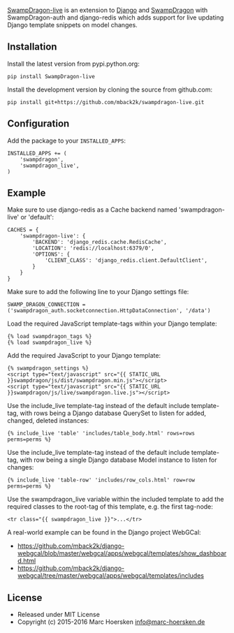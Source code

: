 [SwampDragon-live](https://github.com/mback2k/swampdragon-live) is an
extension to [Django](https://www.djangoproject.com/) and
[SwampDragon](http://swampdragon.net/) with SwampDragon-auth and django-redis
which adds support for live updating Django template snippets on model changes.

Installation
------------
Install the latest version from pypi.python.org:

    pip install SwampDragon-live

Install the development version by cloning the source from github.com:

    pip install git+https://github.com/mback2k/swampdragon-live.git

Configuration
-------------
Add the package to your `INSTALLED_APPS`:

    INSTALLED_APPS += (
        'swampdragon',
        'swampdragon_live',
    )

Example
-------
Make sure to use django-redis as a Cache backend named 'swampdragon-live' or 'default':

    CACHES = {
        'swampdragon-live': {
            'BACKEND': 'django_redis.cache.RedisCache',
            'LOCATION': 'redis://localhost:6379/0',
            'OPTIONS': {
                'CLIENT_CLASS': 'django_redis.client.DefaultClient',
            }
        }
    }

Make sure to add the following line to your Django settings file:

    SWAMP_DRAGON_CONNECTION = ('swampdragon_auth.socketconnection.HttpDataConnection', '/data')

Load the required JavaScript template-tags within your Django template:

    {% load swampdragon_tags %}
    {% load swampdragon_live %}

Add the required JavaScript to your Django template:

    {% swampdragon_settings %}
    <script type="text/javascript" src="{{ STATIC_URL }}swampdragon/js/dist/swampdragon.min.js"></script>
    <script type="text/javascript" src="{{ STATIC_URL }}swampdragon/js/live/swampdragon.live.js"></script>

Use the include_live template-tag instead of the default include template-tag,
with rows being a Django database QuerySet to listen for added, changed, deleted instances:

    {% include_live 'table' 'includes/table_body.html' rows=rows perms=perms %}

Use the include_live template-tag instead of the default include template-tag,
with row being a single Django database Model instance to listen for changes:

    {% include_live 'table-row' 'includes/row_cols.html' row=row perms=perms %}

Use the swampdragon_live variable within the included template to add the
required classes to the root-tag of this template, e.g. the first tag-node:

    <tr class="{{ swampdragon_live }}">...</tr>

A real-world example can be found in the Django project WebGCal:
* https://github.com/mback2k/django-webgcal/blob/master/webgcal/apps/webgcal/templates/show_dashboard.html
* https://github.com/mback2k/django-webgcal/tree/master/webgcal/apps/webgcal/templates/includes

License
-------
* Released under MIT License
* Copyright (c) 2015-2016 Marc Hoersken <info@marc-hoersken.de>
